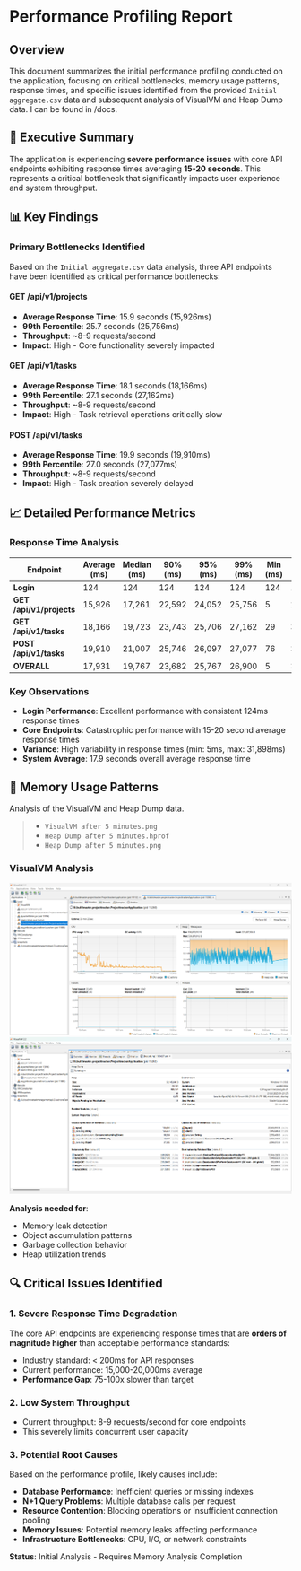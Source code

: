# Performance Profiling Report

## Overview

This document summarizes the initial performance profiling conducted on the application, focusing on critical bottlenecks, memory usage patterns, response times, and specific issues identified from the provided `Initial aggregate.csv` data and subsequent analysis of VisualVM and Heap Dump data. I can be found in /docs.

## 🚨 Executive Summary

The application is experiencing **severe performance issues** with core API endpoints exhibiting response times averaging **15-20 seconds**. This represents a critical bottleneck that significantly impacts user experience and system throughput.

## 📊 Key Findings

### Primary Bottlenecks Identified

Based on the `Initial aggregate.csv` data analysis, three API endpoints have been identified as critical performance bottlenecks:

#### **GET /api/v1/projects**
- **Average Response Time**: 15.9 seconds (15,926ms)
- **99th Percentile**: 25.7 seconds (25,756ms)
- **Throughput**: ~8-9 requests/second
- **Impact**: High - Core functionality severely impacted

#### **GET /api/v1/tasks**
- **Average Response Time**: 18.1 seconds (18,166ms)
- **99th Percentile**: 27.1 seconds (27,162ms)
- **Throughput**: ~8-9 requests/second
- **Impact**: High - Task retrieval operations critically slow

#### **POST /api/v1/tasks**
- **Average Response Time**: 19.9 seconds (19,910ms)
- **99th Percentile**: 27.0 seconds (27,077ms)
- **Throughput**: ~8-9 requests/second
- **Impact**: High - Task creation severely delayed

## 📈 Detailed Performance Metrics

### Response Time Analysis

| Endpoint | Average (ms) | Median (ms) | 90% (ms) | 95% (ms) | 99% (ms) | Min (ms) | Max (ms) |
|----------|--------------|-------------|----------|----------|----------|----------|----------|
| **Login** | 124 | 124 | 124 | 124 | 124 | 124 | 124 |
| **GET /api/v1/projects** | 15,926 | 17,261 | 22,592 | 24,052 | 25,756 | 5 | 27,472 |
| **GET /api/v1/tasks** | 18,166 | 19,723 | 23,743 | 25,706 | 27,162 | 29 | 31,898 |
| **POST /api/v1/tasks** | 19,910 | 21,007 | 25,746 | 26,097 | 27,077 | 76 | 31,765 |
| **OVERALL** | 17,931 | 19,767 | 23,682 | 25,767 | 26,900 | 5 | 31,898 |

### Key Observations

- **Login Performance**: Excellent performance with consistent 124ms response times
- **Core Endpoints**: Catastrophic performance with 15-20 second average response times
- **Variance**: High variability in response times (min: 5ms, max: 31,898ms)
- **System Average**: 17.9 seconds overall average response time

## 🧠 Memory Usage Patterns

Analysis of the VisualVM and Heap Dump data.
> - `VisualVM after 5 minutes.png`
> - `Heap Dump after 5 minutes.hprof`
> - `Heap Dump after 5 minutes.png`
### VisualVM Analysis
![VisualVM Analysis](docs/images/VisualVM%20after%205%20minutes.png)
![Heap Dump Analysis](docs/images/Heap%20Dump%20after%205%20minutes.png)


**Analysis needed for**:
- Memory leak detection
- Object accumulation patterns
- Garbage collection behavior
- Heap utilization trends

## 🔍 Critical Issues Identified

### 1. Severe Response Time Degradation
The core API endpoints are experiencing response times that are **orders of magnitude higher** than acceptable performance standards:
- Industry standard: < 200ms for API responses
- Current performance: 15,000-20,000ms average
- **Performance Gap**: 75-100x slower than target

### 2. Low System Throughput
- Current throughput: 8-9 requests/second for core endpoints
- This severely limits concurrent user capacity

### 3. Potential Root Causes
Based on the performance profile, likely causes include:
- **Database Performance**: Inefficient queries or missing indexes
- **N+1 Query Problems**: Multiple database calls per request
- **Resource Contention**: Blocking operations or insufficient connection pooling
- **Memory Issues**: Potential memory leaks affecting performance
- **Infrastructure Bottlenecks**: CPU, I/O, or network constraints

**Status**: Initial Analysis - Requires Memory Analysis Completion